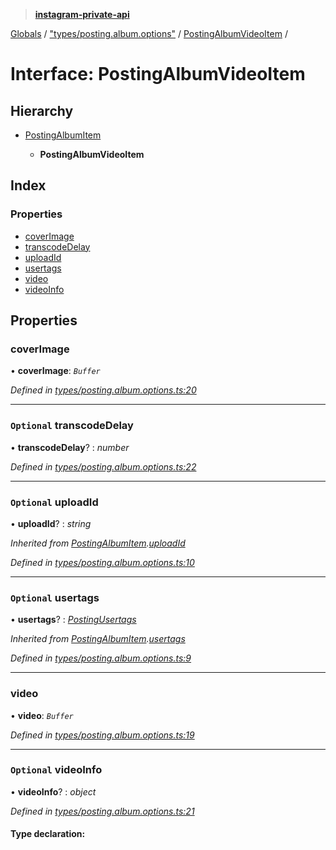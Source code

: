 > **[instagram-private-api](../README.md)**

[Globals](../README.md) / ["types/posting.album.options"](../modules/_types_posting_album_options_.md) / [PostingAlbumVideoItem](_types_posting_album_options_.postingalbumvideoitem.md) /

# Interface: PostingAlbumVideoItem

## Hierarchy

* [PostingAlbumItem](_types_posting_album_options_.postingalbumitem.md)

  * **PostingAlbumVideoItem**

## Index

### Properties

* [coverImage](_types_posting_album_options_.postingalbumvideoitem.md#coverimage)
* [transcodeDelay](_types_posting_album_options_.postingalbumvideoitem.md#optional-transcodedelay)
* [uploadId](_types_posting_album_options_.postingalbumvideoitem.md#optional-uploadid)
* [usertags](_types_posting_album_options_.postingalbumvideoitem.md#optional-usertags)
* [video](_types_posting_album_options_.postingalbumvideoitem.md#video)
* [videoInfo](_types_posting_album_options_.postingalbumvideoitem.md#optional-videoinfo)

## Properties

###  coverImage

• **coverImage**: *`Buffer`*

*Defined in [types/posting.album.options.ts:20](https://github.com/dilame/instagram-private-api/blob/01eb399/src/types/posting.album.options.ts#L20)*

___

### `Optional` transcodeDelay

• **transcodeDelay**? : *number*

*Defined in [types/posting.album.options.ts:22](https://github.com/dilame/instagram-private-api/blob/01eb399/src/types/posting.album.options.ts#L22)*

___

### `Optional` uploadId

• **uploadId**? : *string*

*Inherited from [PostingAlbumItem](_types_posting_album_options_.postingalbumitem.md).[uploadId](_types_posting_album_options_.postingalbumitem.md#optional-uploadid)*

*Defined in [types/posting.album.options.ts:10](https://github.com/dilame/instagram-private-api/blob/01eb399/src/types/posting.album.options.ts#L10)*

___

### `Optional` usertags

• **usertags**? : *[PostingUsertags](_types_posting_options_.postingusertags.md)*

*Inherited from [PostingAlbumItem](_types_posting_album_options_.postingalbumitem.md).[usertags](_types_posting_album_options_.postingalbumitem.md#optional-usertags)*

*Defined in [types/posting.album.options.ts:9](https://github.com/dilame/instagram-private-api/blob/01eb399/src/types/posting.album.options.ts#L9)*

___

###  video

• **video**: *`Buffer`*

*Defined in [types/posting.album.options.ts:19](https://github.com/dilame/instagram-private-api/blob/01eb399/src/types/posting.album.options.ts#L19)*

___

### `Optional` videoInfo

• **videoInfo**? : *object*

*Defined in [types/posting.album.options.ts:21](https://github.com/dilame/instagram-private-api/blob/01eb399/src/types/posting.album.options.ts#L21)*

#### Type declaration: